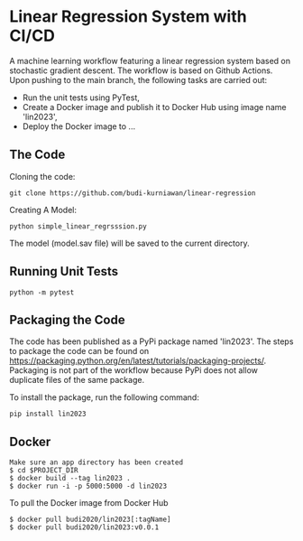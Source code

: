 # Linear Regression System with CI/CD
A machine learning workflow featuring a linear regression system based on stochastic gradient descent.
The workflow is based on Github Actions. Upon pushing to the main branch, the following tasks are carried out:

- Run the unit tests using PyTest,
- Create a Docker image and publish it to Docker Hub using image name 'lin2023',
- Deploy the Docker image to ...

## The Code
Cloning the code:
```
git clone https://github.com/budi-kurniawan/linear-regression
```

Creating A Model:
```
python simple_linear_regrsssion.py
```
The model (model.sav file) will be saved to the current directory.

## Running Unit Tests
```
python -m pytest
```

## Packaging the Code
The code has been published as a PyPi package named 'lin2023'. The steps to package the code can be found on
https://packaging.python.org/en/latest/tutorials/packaging-projects/. Packaging is not part of the workflow because PyPi does not allow duplicate files of the same package.

To install the package, run the following command:
```
pip install lin2023
```

## Docker
```
Make sure an app directory has been created
$ cd $PROJECT_DIR
$ docker build --tag lin2023 .
$ docker run -i -p 5000:5000 -d lin2023
```

To pull the Docker image from Docker Hub
```
$ docker pull budi2020/lin2023[:tagName]
$ docker pull budi2020/lin2023:v0.0.1
```
